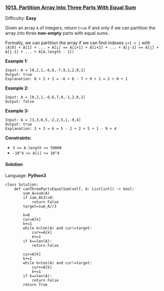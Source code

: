 ### [1013\. Partition Array Into Three Parts With Equal Sum](https://leetcode.com/problems/partition-array-into-three-parts-with-equal-sum/)

Difficulty: **Easy**


Given an array `A` of integers, return `true` if and only if we can partition the array into three **non-empty** parts with equal sums.

Formally, we can partition the array if we can find indexes `i+1 < j` with `(A[0] + A[1] + ... + A[i] == A[i+1] + A[i+2] + ... + A[j-1] == A[j] + A[j-1] + ... + A[A.length - 1])`

**Example 1:**

```
Input: A = [0,2,1,-6,6,-7,9,1,2,0,1]
Output: true
Explanation: 0 + 2 + 1 = -6 + 6 - 7 + 9 + 1 = 2 + 0 + 1
```

**Example 2:**

```
Input: A = [0,2,1,-6,6,7,9,-1,2,0,1]
Output: false
```

**Example 3:**

```
Input: A = [3,3,6,5,-2,2,5,1,-9,4]
Output: true
Explanation: 3 + 3 = 6 = 5 - 2 + 2 + 5 + 1 - 9 + 4
```

**Constraints:**

*   `3 <= A.length <= 50000`
*   `-10^4 <= A[i] <= 10^4`


#### Solution

Language: **Python3**

```python3
class Solution:
    def canThreePartsEqualSum(self, A: List[int]) -> bool:
        sum_A=sum(A)
        if sum_A%3!=0:
            return False
        target=sum_A//3
        
        k=0
        cur=A[k]
        k+=1
        while k<len(A) and cur!=target:
            cur+=A[k]
            k+=1
        if k==len(A):
            return False
        
        cur=A[k]
        k+=1
        while k<len(A) and cur!=target:
            cur+=A[k]
            k+=1
        if k==len(A):
            return False
        return True
```